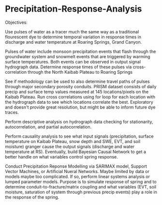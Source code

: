 # Precipitation-Response-Analysis

Objectives:

Use pulses of water as a tracer much the same way as a traditional flourescent dye to determine temporal variation in response times in discharge and water temperature at Roaring Springs, Grand Canyon.

Pulses of water include monsoon precipitation events that flash through the groundwater system and snowmelt events that are triggered by warming surface temperatures.  Both events can be observed in output signal hydrograph data.
Determine response times of these pulses via cross-correlation through the North Kaibab Plateau to Roaring Springs

See if methodology can be used to also determine travel paths of pulses through major secondary porosity conduits.
PRISM dataset consists of daily precip and surface temp values measured at 145 locations/pixels on the Kaibab Plateau. Run cross correlations using for loop for each location with the hydrograph data to see which locations correlate the best. Exploratory and doesn't provide great resolution, but might be able to inform future dye traces.

Perform descriptive analysis on hydrograph data checking for stationarity, autocorrelation, and partial autocorrelation.  

Perform causality analysis to see what input signals (precipitation, surface temperature on Kaibab Plateau, snow depth and SWE, EVT, and soil moisture) granger cause the output signals (discharge and water temperature at RS).  Eventually, build Bayesian Causal Network to get a better handle on what variables control spring response. 

Conduct Precipitation Reponse Modelling via SARIMAX model, Support Vector Machines, or Artificial Nueral Networks. Maybe limited by data or models maybe too complicated. If so, perform linear systems analysis or lumped parameter models. Purpose is to simulate response of spring and to determine conduit-to-fracture/matrix coupling and what variables (EVT, soil moisture, saturation of system through previous precip events) play a role in the response of the spring.
